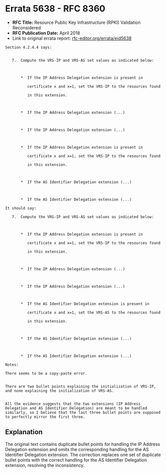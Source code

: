 # Errata 5638 - RFC 8360

- **RFC Title:** Resource Public Key Infrastructure (RPKI) Validation Reconsidered
- **RFC Publication Date:** April 2018
- Link to original errata report: [rfc-editor.org/errata/eid5638](https://www.rfc-editor.org/errata/eid5638)

```
Section 4.2.4.4 says:


   7.  Compute the VRS-IP and VRS-AS set values as indicated below:

       *  If the IP Address Delegation extension is present in
          certificate x and x=1, set the VRS-IP to the resources found
          in this extension.

       *  If the IP Address Delegation extension (...)

       *  If the IP Address Delegation extension (...)

       *  If the IP Address Delegation extension is present in
          certificate x and x=1, set the VRS-IP to the resources found
          in this extension.

       *  If the AS Identifier Delegation extension (...)

       *  If the AS Identifier Delegation extension (...)

It should say:

   7.  Compute the VRS-IP and VRS-AS set values as indicated below:

       *  If the IP Address Delegation extension is present in
          certificate x and x=1, set the VRS-IP to the resources found
          in this extension.

       *  If the IP Address Delegation extension (...)

       *  If the IP Address Delegation extension (...)

       *  If the AS Identifier Delegation extension is present in
          certificate x and x=1, set the VRS-AS to the resources found
          in this extension.

       *  If the AS Identifier Delegation extension (...)

       *  If the AS Identifier Delegation extension (...)

Notes:

There seems to be a copy-paste error.

There are two bullet points explaining the initialization of VRS-IP, and none explaining the initialization of VRS-AS.

All the evidence suggests that the two extensions (IP Address Delegation and AS Identifier Delegation) are meant to be handled similarly, so I believe that the last three bullet points are supposed to perfectly mirror the first three.
```

## Explanation

The original text contains duplicate bullet points for handling the IP Address Delegation extension and omits the corresponding handling for the AS Identifier Delegation extension. The correction replaces one set of duplicate bullet points with the correct handling for the AS Identifier Delegation extension, resolving the inconsistency.

